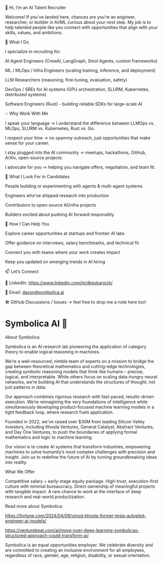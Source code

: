 👋 Hi, I’m an AI Talent Recruiter

Welcome! If you’ve landed here, chances are you’re an engineer, researcher, or builder in AI/ML curious about your next step. My job is to help talented people like you connect with opportunities that align with your skills, values, and ambitions.

🚀 What I Do

I specialize in recruiting for:

AI Agent Engineers (CrewAI, LangGraph, Smol Agents, custom frameworks)

ML / MLOps / Infra Engineers (scaling training, inference, and deployment)

LLM Researchers (reasoning, fine-tuning, evaluation, safety)

DevOps / SREs for AI systems (GPU orchestration, SLURM, Kubernetes, distributed systems)

Software Engineers (Rust) - building reliable SDKs for large-scale AI

💡 Why Work With Me

I speak your language → I understand the difference between LLMOps vs. MLOps, SLURM vs. Kubernetes, Rust vs. Go.

I respect your time → no spammy outreach, just opportunities that make sense for your career.

I stay plugged into the AI community → meetups, hackathons, GitHub, ArXiv, open-source projects.

I advocate for you → helping you navigate offers, negotiation, and team fit.

🎯 What I Look For in Candidates

People building or experimenting with agents & multi-agent systems

Engineers who’ve shipped research into production

Contributors to open-source AI/infra projects

Builders excited about pushing AI forward responsibly

🌱 How I Can Help You

Explore career opportunities at startups and frontier AI labs

Offer guidance on interviews, salary benchmarks, and technical fit

Connect you with teams where your work creates impact

Keep you updated on emerging trends in AI hiring

📫 Let’s Connect

💼 LinkedIn: https://www.linkedin.com/in/dkeokanock/

📧 Email: davon@symbolica.ai

🛠️ GitHub Discussions / Issues
 → feel free to drop me a note here too!


# Symbolica AI 🤖

About Symbolica

Symbolica is an AI research lab pioneering the application of category theory to enable logical reasoning in machines.

We’re a well-resourced, nimble team of experts on a mission to bridge the gap between theoretical mathematics and cutting-edge technologies, creating symbolic reasoning models that think like humans – precise, logical, and interpretable. While others focus on scaling data-hungry neural networks, we’re building AI that understands the structures of thought, not just patterns in data.

Our approach combines rigorous research with fast-paced, results-driven execution. We’re reimagining the very foundations of intelligence while simultaneously developing product-focused machine learning models in a tight feedback loop, where research fuels application.

Founded in 2022, we’ve raised over $30M from leading Silicon Valley investors, including Khosla Ventures, General Catalyst, Abstract Ventures, and Day One Ventures, to push the boundaries of applying formal mathematics and logic to machine learning.

Our vision is to create AI systems that transform industries, empowering machines to solve humanity’s most complex challenges with precision and insight. Join us to redefine the future of AI by turning groundbreaking ideas into reality.

What We Offer

Competitive salary + early-stage equity package.
High-trust, execution-first culture with minimal bureaucracy.
Direct ownership of meaningful projects with tangible impact.
A rare chance to work at the interface of deep research and real-world productization.

Read more about Symbolica:

https://fortune.com/2024/04/09/vinod-khosla-former-tesla-autopilot-engineer-ai-models/

https://venturebeat.com/ai/move-over-deep-learning-symbolicas-structured-approach-could-transform-ai/

Symbolica is an equal opportunities employer. We celebrate diversity and are committed to creating an inclusive environment for all employees, regardless of race, gender, age, religion, disability, or sexual orientation.
